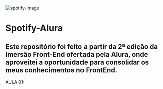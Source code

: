 ![spotify-image](https://github.com/user-attachments/assets/e947aba0-1c3f-409b-86ae-5d22da756360)

# Spotify-Alura

## Este repositório foi feito a partir da 2ª edição da Imersão Front-End ofertada pela Alura, onde aproveitei a oportunidade para consolidar os meus conhecimentos no FrontEnd. 

AULA 01:

